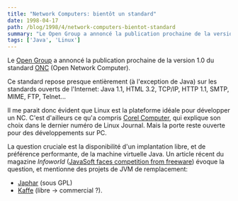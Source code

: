 ```yaml
---
title: "Network Computers: bientôt un standard"
date: 1998-04-17
path: /blog/1998/4/network-computers-bientot-standard
summary: "Le Open Group a annoncé la publication prochaine de la version 1.0 du standard ONC (Open Network Computer)."
tags: ['Java', 'Linux']
---
```


<P>
Le <A HREF="http://www.opengroup.org/">Open Group</A> a annoncé la publication
prochaine de la version 1.0 du standard <A HREF="http://www.opengroup.org/nc/">ONC</A> (Open Network Computer).
</P>

<P>
Ce standard repose presque entièrement (à l'exception de Java) sur les
standards ouverts de l'Internet: Java 1.1, HTML 3.2, TCP/IP, HTTP 1.1, SMTP,
MIME, FTP, Telnet...
</P>

<P>
Il me parait donc évident que Linux est la plateforme idéale pour développer
un NC. C'est d'ailleurs ce qu'a compris <A HREF="http://www.corelcomputer.com">Corel Computer</A>, qui explique son choix dans le dernier numéro de
Linux Journal. Mais la porte reste ouverte pour des développements sur PC.
</P>

<P>
La question cruciale est la disponibilité d'un implantation
libre, et de préférence performante, de la machine virtuelle
Java. Un article récent du magazine <EM>Infoworld</EM> (<A HREF="http://www.infoworld.com/cgi-bin/displayStory.pl?980410.whjavafree.htm">JavaSoft faces competition from freeware</A>) évoque la question, et
mentionne des projets de JVM de remplacement:
</P>

<UL>

<LI><A HREF="http://www.hungry.com/products/japhar/">Japhar</A> (sous GPL)
<LI><A HREF="http://www.kaffe.org/">Kaffe</A> (libre -&gt; commercial ?).
</UL>


